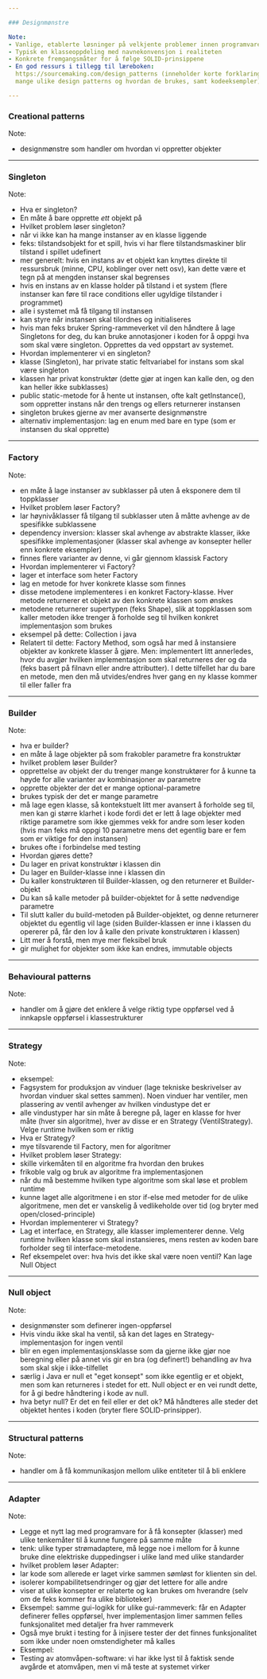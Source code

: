 ```yaml
---

### Designmønstre

Note: 
- Vanlige, etablerte løsninger på velkjente problemer innen programvareutvikling
- Typisk en klasseoppdeling med navnekonvensjon i realiteten
- Konkrete fremgangsmåter for å følge SOLID-prinsippene
- En god ressurs i tillegg til læreboken:
  https://sourcemaking.com/design_patterns (inneholder korte forklaringer på
  mange ulike design patterns og hvordan de brukes, samt kodeeksempler)

---
```


### Creational patterns

Note:
- designmønstre som handler om hvordan vi oppretter objekter

---

### Singleton

Note:
- Hva er singleton?
- En måte å bare opprette *ett* objekt på
- Hvilket problem løser singleton?
- når vi ikke kan ha mange instanser av en klasse liggende
- feks: tilstandsobjekt for et spill, hvis vi har flere tilstandsmaskiner blir
  tilstand i spillet udefinert 
- mer generelt: hvis en instans av et objekt kan knyttes direkte til ressursbruk
  (minne, CPU, koblinger over nett osv), kan dette være et tegn på at mengden
  instanser skal begrenses
- hvis en instans av en klasse holder på tilstand i et system (flere instanser
  kan føre til race conditions eller ugyldige tilstander i programmet)
- alle i systemet må få tilgang til instansen
- kan styre når instansen skal tilordnes og initialiseres
- hvis man feks bruker Spring-rammeverket vil den håndtere å lage Singletons for
  deg, du kan bruke annotasjoner i koden for å oppgi hva som skal være
  singleton. Opprettes da ved oppstart av systemet. 
- Hvordan implementerer vi en singleton?
- klasse (<navn>Singleton), har private static feltvariabel for instans som skal
  være singleton
- klassen har privat konstruktør (dette gjør at ingen kan kalle den, og den kan
  heller ikke subklasses)
- public static-metode for å hente ut instansen, ofte kalt getInstance(), som
  oppretter instans når den trengs og ellers returnerer instansen
- singleton brukes gjerne av mer avanserte designmønstre
- alternativ implementasjon: lag en enum med bare en type (som er instansen
  du skal opprette)


---

### Factory

Note:
- en måte å lage instanser av subklasser på uten å eksponere dem til toppklasser
- Hvilket problem løser Factory?
- lar høynivåklasser få tilgang til subklasser uten å måtte avhenge av de
  spesifikke subklassene
- dependency inversion: klasser skal avhenge av abstrakte klasser, ikke
  spesifikke implementasjoner (klasser skal avhenge av konsepter heller enn
  konkrete eksempler)
- finnes flere varianter av denne, vi går gjennom klassisk Factory
- Hvordan implementerer vi Factory?
- lager et interface som heter <navn>Factory
- lag en metode for hver konkrete klasse som finnes
- disse metodene implementeres i en konkret Factory-klasse. Hver metode
  returnerer et objekt av den konkrete klassen som ønskes
- metodene returnerer supertypen (feks Shape), slik at toppklassen som kaller
  metoden ikke trenger å forholde seg til hvilken konkret implementasjon som
  brukes
- eksempel på dette: Collection i java
- Relatert til dette: Factory Method, som også har med å instansiere objekter av
  konkrete klasser å gjøre. Men: implementert litt annerledes, hvor du avgjør
  hvilken implementasjon som skal returneres der og da (feks basert på filnavn
  eller andre attributter). I dette tilfellet har du bare en metode, men den må
  utvides/endres hver gang en ny klasse kommer til eller faller fra


---

### Builder

Note:
- hva er builder?
- en måte å lage objekter på som frakobler parametre fra konstruktør
- hvilket problem løser Builder?
- opprettelse av objekt der du trenger mange konstruktører for å kunne ta høyde
  for alle varianter av kombinasjoner av parametre
- opprette objekter der det er mange optional-parametre
- brukes typisk der det er mange parametre
- må lage egen klasse, så kontekstuelt litt mer avansert å forholde seg til, men
  kan gi større klarhet i kode fordi det er lett å lage objekter med riktige
  parametre som ikke gjemmes vekk for andre som leser koden (hvis man feks må
  oppgi 10 parametre mens det egentlig bare er fem som er viktige for den
  instansen)
- brukes ofte i forbindelse med testing
- Hvordan gjøres dette?
- Du lager en privat konstruktør i klassen din
- Du lager en Builder-klasse inne i klassen din
- Du kaller konstruktøren til Builder-klassen, og den returnerer et
  Builder-objekt 
- Du kan så kalle metoder på builder-objektet for å sette nødvendige parametre
- Til slutt kaller du build-metoden på Builder-objektet, og denne returnerer
  objektet du egentlig vil lage (siden Builder-klassen er inne i klassen du
  opererer på, får den lov å kalle den private konstruktøren i klassen)
- Litt mer å forstå, men mye mer fleksibel bruk
- gir mulighet for objekter som ikke kan endres, immutable objects


---

### Behavioural patterns

Note: 
- handler om å gjøre det enklere å velge riktig type oppførsel ved å innkapsle
  oppførsel i klassestrukturer


---

### Strategy

Note: 
- eksempel: 
- Fagsystem for produksjon av vinduer (lage tekniske beskrivelser av hvordan
  vinduer skal settes sammen). Noen vinduer har ventiler, men plassering av
  ventil avhenger av hvilken vindustype det er 
- alle vindustyper har sin måte å beregne på, lager en klasse for hver måte
  (hver sin algoritme), hver av disse er en Strategy (VentilStrategy). Velge
  runtime hvilken som er riktig
- Hva er Strategy?
- mye tilsvarende til Factory, men for algoritmer
- Hvilket problem løser Strategy: 
- skille virkemåten til en algoritme fra hvordan den brukes
- frikoble valg og bruk av algoritme fra implementasjonen
- når du må bestemme hvilken type algoritme som skal løse et problem runtime
- kunne laget alle algoritmene i en stor if-else med metoder for de ulike
  algoritmene, men det er vanskelig å vedlikeholde over tid (og bryter med
  open/closed-principle)
- Hvordan implementerer vi Strategy?
- Lag et interface, en Strategy, alle klasser implementerer denne. Velg runtime
  hvilken klasse som skal instansieres, mens resten av koden bare forholder seg
  til interface-metodene. 
- Ref eksempelet over: hva hvis det ikke skal være noen ventil? Kan lage Null
  Object


---

### Null object

Note:
- designmønster som definerer ingen-oppførsel
- Hvis vindu ikke skal ha ventil, så kan det lages en Strategy-implementasjon
  for ingen ventil
- blir en egen implementasjonsklasse som da gjerne ikke gjør noe beregning eller
  på annet vis gir en bra (og definert!) behandling av hva som skal skje i
  ikke-tilfellet
- særlig i Java er null et "eget konsept" som ikke egentlig er et objekt, men
  som kan returneres i stedet for ett. Null object er en vei rundt dette, for å
  gi bedre håndtering i kode av null. 
- hva betyr null? Er det en feil eller er det ok? Må håndteres alle steder det
  objektet hentes i koden (bryter flere SOLID-prinsipper). 


---

### Structural patterns

Note: 
- handler om å få kommunikasjon mellom ulike entiteter til å bli enklere


---

### Adapter

Note:
- Legge et nytt lag med programvare for å få konsepter (klasser) med ulike
  tenkemåter til å kunne fungere på samme måte 
- tenk: ulike typer strømadaptere, må legge noe i mellom for å kunne bruke dine
  elektriske duppedingser i ulike land med ulike standarder
- hvilket problem løser Adapter:
- lar kode som allerede er laget virke sammen sømløst for klienten sin del. 
- isolerer kompabilitetsendringer og gjør det lettere for alle andre
- viser at ulike konsepter er relaterte og kan brukes om hverandre (selv om de
  feks kommer fra ulike biblioteker)
- Eksempel: samme gui-logikk for ulike gui-rammeverk: får en Adapter definerer
  felles oppførsel, hver implementasjon limer sammen felles funksjonalitet med
  detaljer fra hver rammeverk
- Også mye brukt i testing for å injisere tester der det finnes funksjonalitet
  som ikke under noen omstendigheter må kalles
- Eksempel: 
- Testing av atomvåpen-software: vi har ikke lyst til å faktisk sende avgårde et
  atomvåpen, men vi må teste at systemet virker

